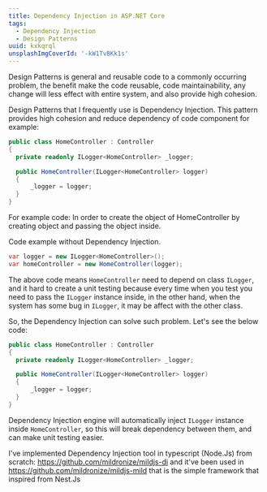 ```yaml
---
title: Dependency Injection in ASP.NET Core
tags:
  - Dependency Injection
  - Design Patterns
uuid: kxkqrql
unsplashImgCoverId: '-kW1TvBKk1s'
---
```


Design Patterns is general and reusable code to a commonly occurring problem, the benefit make the code reusable, code maintainability, any change will less effect with entire system, and also provide high cohesion.

Design Patterns that I frequently use is Dependency Injection.
This pattern provides high cohesion and reduce dependency of code component for example:

```c#
public class HomeController : Controller
{
  private readonly ILogger<HomeController> _logger;

  public HomeController(ILogger<HomeController> logger)
  {
      _logger = logger;
  }
}
```

For example code: In order to create the object of HomeController by creating object and passing the object inside.

Code example without Dependency Injection.

```c#
var logger = new ILogger<HomeController>();
var homeController = new HomeController(logger);
```

The above code means `HomeController` need to depend on class `ILogger`, and it hard to create a unit testing because every time when you test you need to pass the `ILogger` instance inside, in the other hand, when the system has some bug in `ILogger`, it may be affect with the other class.

So, the Dependency Injection can solve such problem. Let's see the below code:

```c#
public class HomeController : Controller
{
  private readonly ILogger<HomeController> _logger;

  public HomeController(ILogger<HomeController> logger)
  {
      _logger = logger;
  }
}
```

Dependency Injection engine will automatically inject `ILogger` instance inside `HomeController`, so this will break dependency between them, and can make unit testing easier.

I've implemented Dependency Injection tool in typescript (Node.Js)  from scratch: https://github.com/mildronize/mildjs-di and it've been used in https://github.com/mildronize/mildjs-mild that is the simple framework that inspired from Nest.Js
